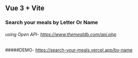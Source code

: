 ## Vue 3 + Vite

### Search your meals by Letter Or Name

###### using Open API- https://www.themealdb.com/api.php

#####DEMO- https://search-your-meals.vercel.app/by-name
